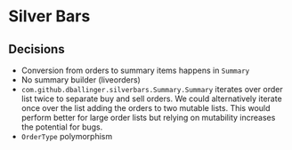 # Silver Bars

## Decisions
- Conversion from orders to summary items happens in `Summary`
- No summary builder (liveorders)
- `com.github.dballinger.silverbars.Summary.Summary` iterates over order list twice to separate buy and sell orders. We could alternatively iterate once over the list adding the orders to two mutable lists. This would perform better for large order lists but relying on mutability increases the potential for bugs.
- `OrderType` polymorphism